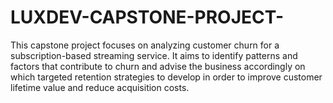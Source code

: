 # LUXDEV-CAPSTONE-PROJECT-
This capstone project focuses on analyzing customer churn for a subscription-based streaming service.  It aims to identify patterns and factors that contribute to churn and advise the business accordingly on which targeted retention strategies to develop in order to improve customer lifetime value and reduce acquisition costs.
